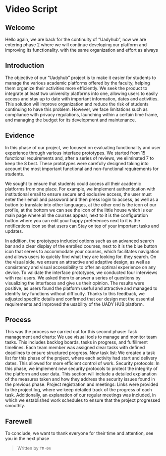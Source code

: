 # Video Script 

## Welcome
Hello again, we are back for the continuity of “Uadyhub”, now we are entering phase 2 where we will continue developing our platform and improving its functionality. with the same organization and effort as always

## Introduction
The objective of our “Uadyhub” project is to make it easier for students to manage the various academic platforms offered by the faculty, helping them organize their activities more efficiently. We seek the product to integrate at least two university platforms into one, allowing users to easily access and stay up to date with important information, dates and activities. This solution will improve organization and reduce the risk of students continuing to have this problem. However, we face limitations such as compliance with privacy regulations, launching within a certain time frame, and managing the budget for its development and maintenance.

## Evidence
In this phase of our project, we focused on evaluating functionality and user experience through various interface prototypes. We started from 15 functional requirements and, after a series of reviews, we eliminated 7 to keep the 8 best. These prototypes were carefully designed taking into account the most important functional and non-functional requirements for students.

We sought to ensure that students could access all their academic platforms from one place. For example, we implement authentication with institutional email to ensure secure and exclusive access, the user must enter their email and password and then press login to access, as well as a button to translate into other languages, at the other end is the icon of our profile, at the bottom we can see the icon of the little house which is our main page where all the courses appear, next to it is the configuration button where you can edit your happy preferences next to it is the notifications icon so that users can Stay on top of your important tasks and updates.

In addition, the prototypes included options such as an advanced search bar and a clear display of the enrolled courses, next to it is the blue button icon that serves to accommodate your courses, which facilitates navigation and allows users to quickly find what they are looking for. they search. On the visual side, we ensure an attractive and adaptive design, as well as consistency and visual accessibility to offer an optimal experience on any device.
To validate the interface prototypes, we conducted four interviews with real users. We asked them to answer a series of questions by visualizing the interfaces and give us their opinion. The results were positive, as users found the platform useful and attractive and managed to identify key functions without difficulty. Thanks to this feedback, we adjusted specific details and confirmed that our design met the essential requirements and improved the usability of the UADY HUB platform.

## Process
This was the process we carried out for this second phase:
Task management and charts: We use visual tools to manage and monitor team tasks. This includes backlog boards, tasks in progress, and fulfillment timelines. Each team member was assigned clear tasks with defined deadlines to ensure structured progress.
New task list: We created a task list for this phase of the project, where each activity had start and delivery dates. This allowed for more efficient control of work.
Security protocols: In this phase, we implement new security protocols to protect the integrity of the platform and user data. This section will include a detailed explanation of the measures taken and how they address the security issues found in the previous phase.
Project registration and meetings: Links were provided to the project log, where we keep detailed track of the progress of each task. Additionally, an explanation of our regular meetings was included, in which we established work schedules to ensure that the project progressed smoothly.

## Farewell
To conclude, we want to thank everyone for their time and attention, see you in the next phase


> Written by ``TM-04``